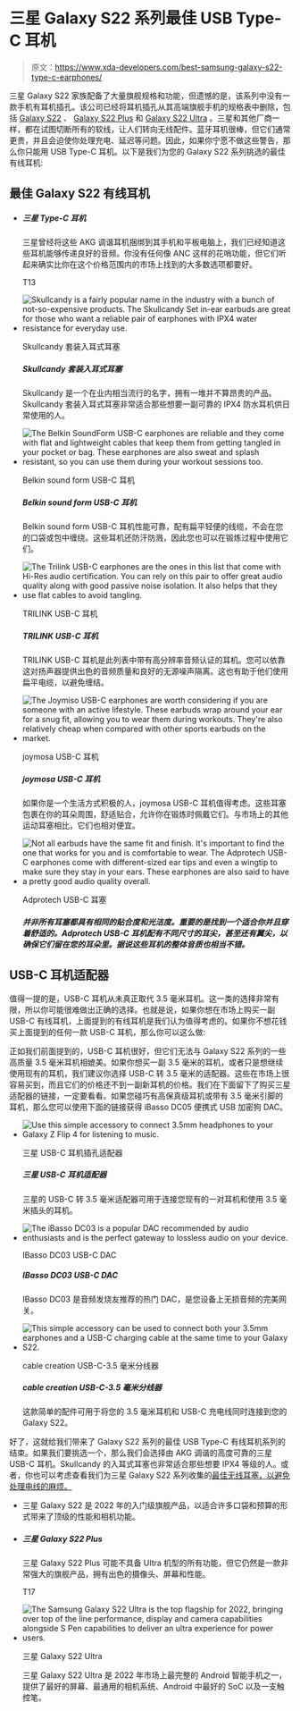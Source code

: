 # 三星 Galaxy S22 系列最佳 USB Type-C 耳机

> 原文：<https://www.xda-developers.com/best-samsung-galaxy-s22-type-c-earphones/>

三星 Galaxy S22 家族配备了大量旗舰规格和功能，但遗憾的是，该系列中没有一款手机有耳机插孔。该公司已经将耳机插孔从其高端旗舰手机的规格表中删除，包括 [Galaxy S22](https://www.xda-developers.com/samsung-galaxy-s22-review/) 、 [Galaxy S22 Plus](https://www.xda-developers.com/samsung-galaxy-s22-plus-review/) 和 [Galaxy S22 Ultra](https://www.xda-developers.com/samsung-galaxy-s22-ultra-review/) 。三星和其他厂商一样，都在试图切断所有的软线，让人们转向无线配件。蓝牙耳机很棒，但它们通常更贵，并且会迫使你处理充电、延迟等问题。因此，如果你宁愿不做这些警告，那么你只能用 USB Type-C 耳机。以下是我们为您的 Galaxy S22 系列挑选的最佳有线耳机:

## 最佳 Galaxy S22 有线耳机

*   ##### 三星 Type-C 耳机

    三星曾经将这些 AKG 调谐耳机捆绑到其手机和平板电脑上，我们已经知道这些耳机能够传递良好的音频。你没有任何像 ANC 这样的花哨功能，但它们听起来确实比你在这个价格范围内的市场上找到的大多数选项都要好。

    T13
*   <picture>![Skullcandy is a fairly popular name in the industry with a bunch of not-so-expensive products. The Skullcandy Set in-ear earbuds are great for those who want a reliable pair of earphones with IPX4 water resistance for everyday use.](img/8d420e6b3c27a534aeeb4c7b66cfc4fa.png)</picture>

    Skullcandy 套装入耳式耳塞

    ##### Skullcandy 套装入耳式耳塞

    Skullcandy 是一个在业内相当流行的名字，拥有一堆并不算昂贵的产品。Skullcandy 套装入耳式耳塞非常适合那些想要一副可靠的 IPX4 防水耳机供日常使用的人。

*   <picture>![The Belkin SoundForm USB-C earphones are reliable and they come with flat and lightweight cables that keep them from getting tangled in your pocket or bag. These earphones are also sweat and splash resistant, so you can use them during your workout sessions too.](img/1b73e524a34627815dc8ccfb7445f107.png)</picture>

    Belkin sound form USB-C 耳机

    ##### Belkin sound form USB-C 耳机

    Belkin sound form USB-C 耳机性能可靠，配有扁平轻便的线缆，不会在您的口袋或包中缠绕。这些耳机还防汗防溅，因此您也可以在锻炼过程中使用它们。

*   <picture>![The Trilink USB-C earphones are the ones in this list that come with Hi-Res audio certification. You can rely on this pair to offer great audio quality along with good passive noise isolation. It also helps that they use flat cables to avoid tangling.](img/d6cbcc8eee82320b1ae22e63b77c9f37.png)</picture>

    TRILINK USB-C 耳机

    ##### TRILINK USB-C 耳机

    TRILINK USB-C 耳机是此列表中带有高分辨率音频认证的耳机。您可以依靠这对扬声器提供出色的音频质量和良好的无源噪声隔离。这也有助于他们使用扁平电缆，以避免缠结。

*   <picture>![The Joymiso USB-C earphones are worth considering if you are someone with an active lifestyle. These earbuds wrap around your ear for a snug fit, allowing you to wear them during workouts. They're also relatively cheap when compared with other sports earbuds on the market.](img/31a06f36ff60c5b848822f34b4850386.png)</picture>

    joymosa USB-C 耳机

    ##### joymosa USB-C 耳机

    如果你是一个生活方式积极的人，joymosa USB-C 耳机值得考虑。这些耳塞包裹在你的耳朵周围，舒适贴合，允许你在锻炼时佩戴它们。与市场上的其他运动耳塞相比，它们也相对便宜。

*   <picture>![Not all earbuds have the same fit and finish. It's important to find the one that works for you and is comfortable to wear. The Adprotech USB-C earphones come with different-sized ear tips and even a wingtip to make sure they stay in your ears. These earphones are also said to have a pretty good audio quality overall. ](img/d1a4c5f8d0b5e06a4a030d8684eb9ff3.png)</picture>

    Adprotech USB-C 耳塞

    ##### 并非所有耳塞都具有相同的贴合度和光洁度。重要的是找到一个适合你并且穿着舒适的。Adprotech USB-C 耳机配有不同尺寸的耳尖，甚至还有翼尖，以确保它们留在您的耳朵里。据说这些耳机的整体音质也相当不错。

## USB-C 耳机适配器

值得一提的是，USB-C 耳机从未真正取代 3.5 毫米耳机。这一类的选择非常有限，所以你可能很难做出正确的选择。也就是说，如果你想在市场上购买一副 USB-C 有线耳机，上面提到的有线耳机是我们认为值得考虑的。如果你不想花钱买上面提到的任何一款 USB-C 耳机，那么你可以这么做:

正如我们前面提到的，USB-C 耳机很好，但它们无法与 Galaxy S22 系列的一些高质量 3.5 毫米耳机相媲美。如果你想买一副 3.5 毫米的耳机，或者只是想继续使用现有的耳机，我们建议你选择 USB-C 转 3.5 毫米的适配器。这些在市场上很容易买到，而且它们的价格还不到一副新耳机的价格。我们在下面留下了购买三星适配器的链接，一定要看看。如果您碰巧有高保真级耳机或带有 3.5 毫米引脚的耳机，那么您可以使用下面的链接获得 iBasso DC05 便携式 USB 加密狗 DAC。

*   <picture>![Use this simple accessory to connect 3.5mm headphones to your Galaxy Z Flip 4 for listening to music.](img/21caebd9582b822c6e36684be4fac318.png)</picture>

    三星 USB-C 耳机插孔适配器

    ##### 三星 USB-C 耳机适配器

    三星的 USB-C 转 3.5 毫米适配器可用于连接您现有的一对耳机和使用 3.5 毫米插头的耳机。

*   <picture>![The iBasso DC03 is a popular DAC recommended by audio enthusiasts and is the perfect gateway to lossless audio on your device.](img/224658266c24ce45c6c9e949ba4e415d.png)</picture>

    IBasso DC03 USB-C DAC

    ##### IBasso DC03 USB-C DAC

    IBasso DC03 是音频发烧友推荐的热门 DAC，是您设备上无损音频的完美网关。

*   <picture>![This simple accessory can be used to connect both your 3.5mm earphones and a USB-C charging cable at the same time to your Galaxy S22.](img/299905794e77d41ac997490968841a81.png)</picture>

    cable creation USB-C-3.5 毫米分线器

    ##### cable creation USB-C-3.5 毫米分线器

    这款简单的配件可用于将您的 3.5 毫米耳机和 USB-C 充电线同时连接到您的 Galaxy S22。

好了，这就给我们带来了 Galaxy S22 系列的最佳 USB Type-C 有线耳机系列的结束。如果我们要挑选一个，那么我们会选择由 AKG 调谐的高度可靠的三星 USB-C 耳机。Skullcandy 的入耳式耳塞也非常适合那些想要 IPX4 等级的人。或者，你也可以考虑查看我们为三星 Galaxy S22 系列收集的[最佳无线耳塞，以避免处理电线的麻烦。](https://www.xda-developers.com/best-samsung-galaxy-s22-tws-earphones/)

*   三星 Galaxy S22 是 2022 年的入门级旗舰产品，以适合许多口袋和预算的形式带来了顶级的性能和相机功能。

*   ##### 三星 Galaxy S22 Plus

    三星 Galaxy S22 Plus 可能不具备 Ultra 机型的所有功能，但它仍然是一款非常强大的旗舰产品，拥有出色的摄像头、屏幕和性能。

    T17
*   <picture>![The Samsung Galaxy S22 Ultra is the top flagship for 2022, bringing over top of the line performance, display and camera capabilities alongside S Pen capabilities to deliver an ultra experience for power users.](img/8658b998a306b2cf8cbf2a0129932f86.png)</picture>

    三星 Galaxy S22 Ultra

    三星 Galaxy S22 Ultra 是 2022 年市场上最完整的 Android 智能手机之一，提供了最好的屏幕、最通用的相机系统、Android 中最好的 SoC 以及一支触控笔。